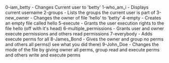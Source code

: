 0-iam_betty - Changes Current user to 'betty'
1-who_am_i - Displays current username
2-groups - Lists the groups the current user is part of
3-new_owner - Changes the owner of file 'hello' to 'betty'
4-empty - Creates an empty file called hello
5-execute - Grants the user execution rights to the file hello (off with it's head)
6-multiple_permissions - Grants user and owner execute permissions and others read permissions
7-everybody - Adds execute perms for all
8-James_Bond - Gives the owner and group no perms and others all perms(I see what you did there)
9-John_Doe - Changes the mode of the file by giving owner all perms, group read and execute perms and others write and execute perms
